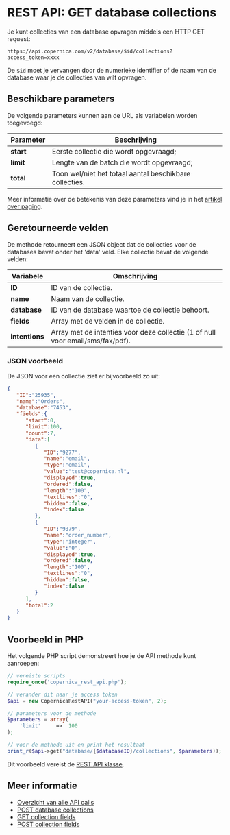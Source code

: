 # REST API: GET database collections

Je kunt collecties van een database opvragen middels een HTTP GET 
request:

`https://api.copernica.com/v2/database/$id/collections?access_token=xxxx`

De `$id` moet je vervangen door de numerieke identifier of de naam van 
de database waar je de collecties van wilt opvragen.

## Beschikbare parameters

De volgende parameters kunnen aan de URL als variabelen worden toegevoegd:

| Parameter | Beschrijving                                            |
|-----------|---------------------------------------------------------|
| **start** | Eerste collectie die wordt opgevraagd;                  |
| **limit** | Lengte van de batch die wordt opgevraagd;               |
| **total** | Toon wel/niet het totaal aantal beschikbare collecties. |

Meer informatie over de betekenis van deze parameters vind je in het
[artikel over paging](rest-paging).

## Geretourneerde velden

De methode retourneert een JSON object dat de collecties voor de databases 
bevat onder het 'data' veld. Elke collectie bevat de volgende velden:

| Variabele         | Omschrijving                                                                      |
|-------------------|-----------------------------------------------------------------------------------|
| **ID**            | ID van de collectie.                                                              |
| **name**          | Naam van de collectie.                                                            |
| **database**      | ID van de database waartoe de collectie behoort.                                  |
| **fields**        | Array met de velden in de collectie.                                              |
| **intentions**    | Array met de intenties voor deze collectie (1 of null voor email/sms/fax/pdf).    |

### JSON voorbeeld

De JSON voor een collectie ziet er bijvoorbeeld zo uit:

```json
{  
   "ID":"25935",
   "name":"Orders",
   "database":"7453",
   "fields":{  
      "start":0,
      "limit":100,
      "count":7,
      "data":[  
         {  
            "ID":"9277",
            "name":"email",
            "type":"email",
            "value":"test@copernica.nl",
            "displayed":true,
            "ordered":false,
            "length":"100",
            "textlines":"0",
            "hidden":false,
            "index":false
         },
         {  
            "ID":"9879",
            "name":"order_number",
            "type":"integer",
            "value":"0",
            "displayed":true,
            "ordered":false,
            "length":"100",
            "textlines":"0",
            "hidden":false,
            "index":false
         }
      ],
      "total":2
   }
}
```

## Voorbeeld in PHP

Het volgende PHP script demonstreert hoe je de API methode kunt aanroepen:

```php
// vereiste scripts
require_once('copernica_rest_api.php');

// verander dit naar je access token
$api = new CopernicaRestAPI("your-access-token", 2);

// parameters voor de methode
$parameters = array(
    'limit'     =>  100
);

// voer de methode uit en print het resultaat
print_r($api->get("database/{$databaseID}/collections", $parameters));
```

Dit voorbeeld vereist de [REST API klasse](rest-php).
    
## Meer informatie

* [Overzicht van alle API calls](rest-api)
* [POST database collections](rest-post-database-collections)
* [GET collection fields](rest-get-collection-fields)
* [POST collection fields](rest-post-collection-fields)
